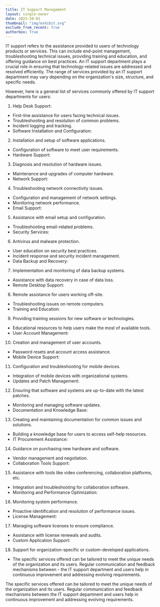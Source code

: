 ```yaml
---
title: IT Support Management
layout: single-owner
date: 2023-10-01
thumbnail: "img/exhibit.svg"
exclude_from_recent: true
authorbox: True
---
```

IT support refers to the assistance provided to users of technology products or services. This can include end-point management, troubleshooting technical issues, providing training and education, and offering guidance on best practices. An IT support department plays a crucial role in ensuring that technology-related issues are addressed and resolved efficiently. The range of services provided by an IT support department may vary depending on the organization's size, structure, and specific needs.
<!--more-->
However, here is a general list of services commonly offered by IT support departments for users:

1. Help Desk Support:
- First-line assistance for users facing technical issues.
- Troubleshooting and resolution of common problems.
- Incident logging and tracking.
- Software Installation and Configuration:

2. Installation and setup of software applications.
- Configuration of software to meet user requirements.
- Hardware Support:

3. Diagnosis and resolution of hardware issues.
- Maintenance and upgrades of computer hardware.
- Network Support:

4. Troubleshooting network connectivity issues.
- Configuration and management of network settings.
- Monitoring network performance.
- Email Support:

5. Assistance with email setup and configuration.
- Troubleshooting email-related problems.
- Security Services:

6. Antivirus and malware protection.
- User education on security best practices.
- Incident response and security incident management.
- Data Backup and Recovery:

7. Implementation and monitoring of data backup systems.
- Assistance with data recovery in case of data loss.
- Remote Desktop Support:

8. Remote assistance for users working off-site.
- Troubleshooting issues on remote computers.
- Training and Education:

9. Providing training sessions for new software or technologies.
- Educational resources to help users make the most of available tools.
- User Account Management:

10. Creation and management of user accounts.
- Password resets and account access assistance.
- Mobile Device Support:

11. Configuration and troubleshooting for mobile devices.
- Integration of mobile devices with organizational systems.
- Updates and Patch Management:

12. Ensuring that software and systems are up-to-date with the latest patches.
- Monitoring and managing software updates.
- Documentation and Knowledge Base:

13. Creating and maintaining documentation for common issues and solutions.
- Building a knowledge base for users to access self-help resources.
- IT Procurement Assistance:

14. Guidance on purchasing new hardware and software.
- Vendor management and negotiation.
- Collaboration Tools Support:

15. Assistance with tools like video conferencing, collaboration platforms, etc.
- Integration and troubleshooting for collaboration software.
- Monitoring and Performance Optimization:

16. Monitoring system performance.
- Proactive identification and resolution of performance issues.
- License Management:

17. Managing software licenses to ensure compliance.
- Assistance with license renewals and audits.
- Custom Application Support:

18. Support for organization-specific or custom-developed applications.
- The specific services offered can be tailored to meet the unique needs of the organization and its users. Regular communication and feedback mechanisms between - the IT support department and users help in continuous improvement and addressing evolving requirements.

The specific services offered can be tailored to meet the unique needs of the organization and its users. Regular communication and feedback mechanisms between the IT support department and users help in continuous improvement and addressing evolving requirements.